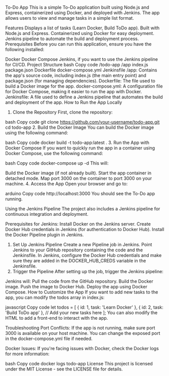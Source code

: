To-Do App
This is a simple To-Do application built using Node.js and Express, containerized using Docker, and deployed with Jenkins. The app allows users to view and manage tasks in a simple list format.

Features
Displays a list of tasks (Learn Docker, Build ToDo app).
Built with Node.js and Express.
Containerized using Docker for easy deployment.
Jenkins pipeline to automate the build and deployment process.
Prerequisites
Before you can run this application, ensure you have the following installed:

Docker
Docker Compose
Jenkins, if you want to use the Jenkins pipeline for CI/CD.
Project Structure
bash
Copy code
/todo-app
    /app
        index.js
        package.json
    Dockerfile
    docker-compose.yml
    Jenkinsfile
/app: Contains the app's source code, including index.js (the main entry point) and package.json (for managing dependencies).
Dockerfile: The file used to build a Docker image for the app.
docker-compose.yml: A configuration file for Docker Compose, making it easier to run the app with Docker.
Jenkinsfile: A file used to define a Jenkins pipeline that automates the build and deployment of the app.
How to Run the App Locally
1. Clone the Repository
First, clone the repository:

bash
Copy code
git clone https://github.com/your-username/todo-app.git
cd todo-app
2. Build the Docker Image
You can build the Docker image using the following command:

bash
Copy code
docker build -t todo-app:latest .
3. Run the App with Docker Compose
If you want to quickly run the app in a container using Docker Compose, use the following command:

bash
Copy code
docker-compose up -d
This will:

Build the Docker image (if not already built).
Start the app container in detached mode.
Map port 3000 on the container to port 3000 on your machine.
4. Access the App
Open your browser and go to:

arduino
Copy code
http://localhost:3000
You should see the To-Do app running.

Using the Jenkins Pipeline
The project also includes a Jenkins pipeline for continuous integration and deployment.

Prerequisites for Jenkins:
Install Docker on the Jenkins server.
Create Docker Hub credentials in Jenkins (for authentication to Docker Hub).
Install the Docker Pipeline plugin in Jenkins.
1. Set Up Jenkins Pipeline
Create a new Pipeline job in Jenkins.
Point Jenkins to your GitHub repository containing the code and the Jenkinsfile.
In Jenkins, configure the Docker Hub credentials and make sure they are added in the DOCKER_HUB_CREDS variable in the Jenkinsfile.
2. Trigger the Pipeline
After setting up the job, trigger the Jenkins pipeline:

Jenkins will:
Pull the code from the GitHub repository.
Build the Docker image.
Push the image to Docker Hub.
Deploy the app using Docker Compose.
How to Customize the App
If you want to add new tasks to the app, you can modify the todos array in index.js:

javascript
Copy code
let todos = [
    { id: 1, task: 'Learn Docker' },
    { id: 2, task: 'Build ToDo app' },
    // Add your new tasks here
];
You can also modify the HTML to add a front-end to interact with the app.

Troubleshooting
Port Conflicts: If the app is not running, make sure port 3000 is available on your host machine. You can change the exposed port in the docker-compose.yml file if needed.

Docker Issues: If you're facing issues with Docker, check the Docker logs for more information:

bash
Copy code
docker logs todo-app
License
This project is licensed under the MIT License - see the LICENSE file for details.
